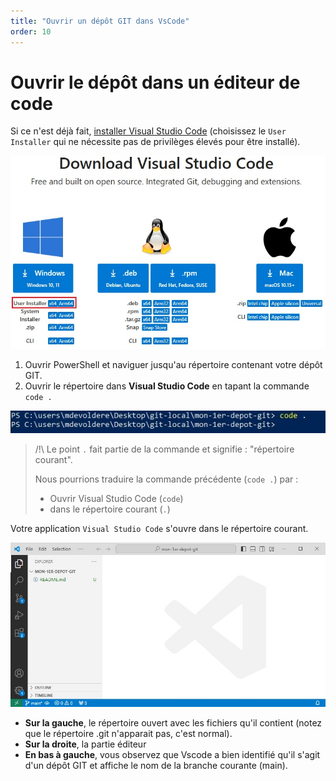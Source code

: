 ```yaml
---
title: "Ouvrir un dépôt GIT dans VsCode"
order: 10
---
```




# Ouvrir le dépôt dans un éditeur de code

Si ce n'est déjà fait, [installer Visual Studio Code](https://code.visualstudio.com/Download) (choisissez le `User Installer` qui ne nécessite pas de privilèges élevés pour être installé).

![Télécharger Visual Studio code](./img/vscode-dl.jpg)


1. Ouvrir PowerShell et naviguer jusqu'au répertoire contenant votre dépôt GIT.
2. Ouvrir le répertoire dans **Visual Studio Code** en tapant la commande `code .` 

![PowerShell start vscode](./img/git-local-vscode.jpg)

> /!\ Le point `.` fait partie de la commande et signifie : "répertoire courant".
>
> Nous pourrions traduire la commande précédente (`code .`) par : 
> - Ouvrir Visual Studio Code (`code`)
> - dans le répertoire courant (`.`)


Votre application `Visual Studio Code` s'ouvre dans le répertoire courant.

![vscode ouvert](./img/vscode-open.jpg)

- **Sur la gauche**, le répertoire ouvert avec les fichiers qu'il contient (notez que le répertoire .git n'apparait pas, c'est normal).
- **Sur la droite**, la partie éditeur
- **En bas à gauche**, vous observez que Vscode a bien identifié qu'il s'agit d'un dépôt GIT et affiche le nom de la branche courante (main).


